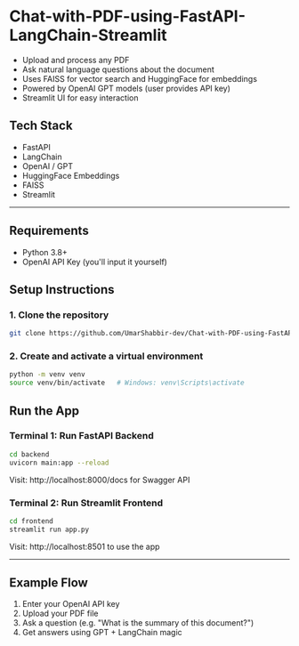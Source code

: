 # Chat-with-PDF-using-FastAPI-LangChain-Streamlit
- Upload and process any PDF
- Ask natural language questions about the document
- Uses FAISS for vector search and HuggingFace for embeddings
- Powered by OpenAI GPT models (user provides API key)
- Streamlit UI for easy interaction

  
## Tech Stack

- FastAPI
- LangChain
- OpenAI / GPT
- HuggingFace Embeddings
- FAISS
- Streamlit

---

## Requirements

- Python 3.8+
- OpenAI API Key (you'll input it yourself)

## Setup Instructions

### 1. Clone the repository
```bash
git clone https://github.com/UmarShabbir-dev/Chat-with-PDF-using-FastAPI-LangChain-Streamlit.git
```

### 2. Create and activate a virtual environment
```bash
python -m venv venv
source venv/bin/activate   # Windows: venv\Scripts\activate
```


##  Run the App

### Terminal 1: Run FastAPI Backend
```bash
cd backend
uvicorn main:app --reload
```
Visit: http://localhost:8000/docs for Swagger API

### Terminal 2: Run Streamlit Frontend
```bash
cd frontend
streamlit run app.py
```
Visit: http://localhost:8501 to use the app

---

## Example Flow

1. Enter your OpenAI API key
2. Upload your PDF file
3. Ask a question (e.g. "What is the summary of this document?")
4. Get answers using GPT + LangChain magic 
